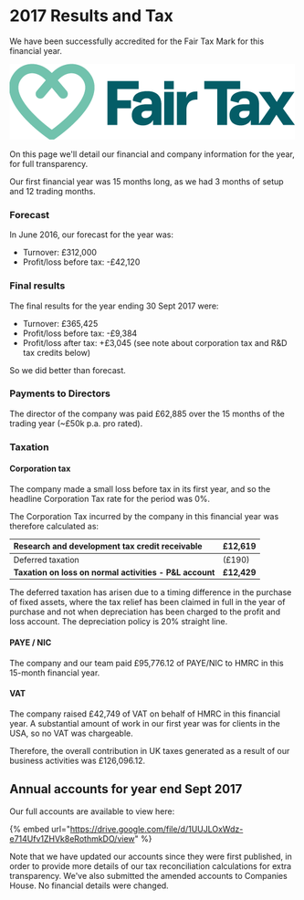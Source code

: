# 2017 Results and Tax



We have been successfully accredited for the Fair Tax Mark for this financial year.

![The logo of the Fair Tax Mark](../../.gitbook/assets/ftm_horizontal_rgb.png)

On this page we'll detail our financial and company information for the year, for full transparency.

Our first financial year was 15 months long, as we had 3 months of setup and 12 trading months.

### Forecast

In June 2016, our forecast for the year was:

* Turnover: £312,000
* Profit/loss before tax: -£42,120

### Final results

The final results for the year ending 30 Sept 2017 were:

* Turnover: £365,425
* Profit/loss before tax: -£9,384
* Profit/loss after tax: +£3,045 \(see note about corporation tax and R&D tax credits below\)

So we did better than forecast.

### Payments to Directors

The director of the company was paid £62,885 over the 15 months of the trading year \(~£50k p.a. pro rated\).

### Taxation

#### Corporation tax

The company made a small loss before tax in its first year, and so the headline Corporation Tax rate for the period was 0%.

The Corporation Tax incurred by the company in this financial year was therefore calculated as:

| Research and development tax credit receivable | £12,619 |
| :--- | :--- |
| Deferred taxation | \(£190\) |
| **Taxation on loss on normal activities - P&L account** | **£12,429** |

The deferred taxation has arisen due to a timing difference in the purchase of fixed assets, where the tax relief has been claimed in full in the year of purchase and not when depreciation has been charged to the profit and loss account. The depreciation policy is 20% straight line.

#### PAYE / NIC

The company and our team paid £95,776.12 of PAYE/NIC to HMRC in this 15-month financial year.

#### VAT

The company raised £42,749 of VAT on behalf of HMRC in this financial year. A substantial amount of work in our first year was for clients in the USA, so no VAT was chargeable.



Therefore, the overall contribution in UK taxes generated as a result of our business activities was £126,096.12.

## Annual accounts for year end Sept 2017

Our full accounts are available to view here:

{% embed url="https://drive.google.com/file/d/1UUJLOxWdz-e714Ufv1ZHVk8eRothmkDO/view" %}

Note that we have updated our accounts since they were first published, in order to provide more details of our tax reconciliation calculations for extra transparency. We've also submitted the amended accounts to Companies House. No financial details were changed.

